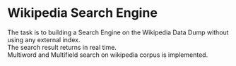 # Wikipedia Search Engine
The task is to building a Search Engine on the Wikipedia Data Dump without using any external index.<br/>
The search result returns in real time.<br/>
Multiword and Multifield search on wikipedia corpus is implemented.
